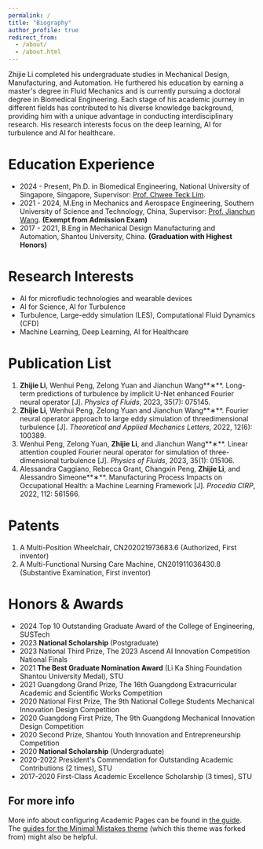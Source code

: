 ```yaml
---
permalink: /
title: "Biography"
author_profile: true
redirect_from: 
  - /about/
  - /about.html
---
```

Zhijie Li completed his undergraduate studies in Mechanical Design, Manufacturing, and Automation. He furthered his education by earning a master's degree in Fluid Mechanics and is currently pursuing a doctoral degree in Biomedical Engineering. Each stage of his academic journey in different fields has contributed to his diverse knowledge background, providing him with a unique advantage in conducting interdisciplinary research. His research interests focus on the deep learning, AI for turbulence and AI for healthcare.

# Education Experience

* 2024 - Present, Ph.D. in Biomedical Engineering, National University of Singapore, Singapore, Supervisor: [Prof. Chwee Teck Lim](https://ctlimlab.org/people.html).
* 2021 - 2024, M.Eng in Mechanics and Aerospace Engineering, Southern University of Science and Technology, China, Supervisor: [Prof. Jianchun Wang](https://faculty.sustech.edu.cn/?tagid=wangjc&iscss=1&snapid=1&orderby=date&go=1). **(Exempt from Admission Exam)**
* 2017 - 2021, B.Eng in Mechanical Design Manufacturing and Automation, Shantou University, China. **(Graduation with Highest Honors)**

# Research Interests

* AI for microfludic technologies and wearable devices
* AI for Science, AI for Turbulence
* Turbulence, Large-eddy simulation (LES), Computational Fluid Dynamics (CFD)
* Machine Learning, Deep Learning,  AI for Healthcare

Publication List
================

1. **Zhijie Li**, Wenhui Peng, Zelong Yuan and Jianchun Wang**∗**. Long-term predictions of turbulence by implicit U-Net enhanced Fourier neural operator [J]. *Physics of Fluids*, 2023, 35(7): 075145.
2. **Zhijie Li**, Wenhui Peng, Zelong Yuan and Jianchun Wang**∗**. Fourier neural operator approach to large eddy simulation of three­dimensional turbulence [J]. *Theoretical and Applied Mechanics Letters*, 2022, 12(6): 100389.
3. Wenhui Peng, Zelong Yuan, **Zhijie Li**, and Jianchun Wang**∗**. Linear attention coupled Fourier neural operator for simulation of three-dimensional turbulence [J]. *Physics of Fluids*, 2023, 35(1): 015106.
4. Alessandra Caggiano, Rebecca Grant, Changxin Peng, **Zhijie Li**, and Alessandro Simeone**∗**. Manufacturing Process Impacts on Occupational Health: a Machine Learning Framework [J]. *Procedia CIRP*, 2022, 112: 561­566.

# Patents

1. A Multi-Position Wheelchair, CN202021973683.6 (Authorized, First inventor)
2. A Multi-Functional Nursing Care Machine, CN201911036430.8 (Substantive Examination, First inventor)

# Honors & Awards

* 2024 Top 10 Outstanding Graduate Award of the College of Engineering, SUSTech
* 2023 **National Scholarship** (Postgraduate)
* 2023 National Third Prize, The 2023 Ascend AI Innovation Competition National Finals
* 2021 **The Best Graduate Nomination Award** (Li Ka Shing Foundation Shantou University Medal), STU
* 2021 Guangdong Grand Prize, The 16th Guangdong Extracurricular Academic and Scientific Works Competition
* 2020 National First Prize, The 9th National College Students Mechanical Innovation Design Competition
* 2020 Guangdong First Prize, The 9th Guangdong Mechanical Innovation Design Competition
* 2020 Second Prize, Shantou Youth Innovation and Entrepreneurship Competition
* 2020 **National Scholarship** (Undergraduate)
* 2020-2022 President's Commendation for Outstanding Academic Contributions (2 times), STU
* 2017-2020 First-Class Academic Excellence Scholarship (3 times), STU

For more info
-------------

More info about configuring Academic Pages can be found in [the guide](https://academicpages.github.io/markdown/). The [guides for the Minimal Mistakes theme](https://mmistakes.github.io/minimal-mistakes/docs/configuration/) (which this theme was forked from) might also be helpful.
